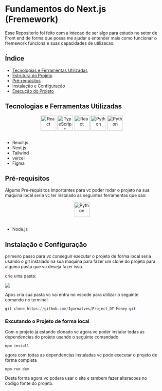 # Fundamentos do Next.js (Fremework)

Esse Repositorio foi feito com a intecao de ser algo para estudo no setor de Front end 
de forma que possa me ajudar a entender mais como funcionar o fremework funciona e suas capacidades de utilizacao.

## Índice

- [Tecnologias e Ferramentas Utilizadas](#tecnologias-e-ferramentas-utilizadas)
- [Estrutura do Projeto](#estrutura-do-projeto)
- [Pré-requisitos](#pré-requisitos)
- [Instalação e Configuração](#instalação-e-configuração)
- [Execução do Projeto](#execução-do-projeto)

## Tecnologias e Ferramentas Utilizadas

<div style="display: inline_block"  align="center">
  <img align="center" alt="React" height="49" width="51" src="https://skillicons.dev/icons?i=react">
  <img align="center" alt="TypeScript" height="49" width="51" src="https://skillicons.dev/icons?i=nextjs">
  <img align="center" alt="React" height="49" width="51" src="https://skillicons.dev/icons?i=nodejs">
  <img align="center" alt="Python" height="49" width="51" src="https://skillicons.dev/icons?i=figma">
  <img align="center" alt="Python" height="49" width="51" src="https://skillicons.dev/icons?i=vercel">
</div>

<br>

- React.js
- Next.js
- Tailwind
- vercel
- Figma

## Pré-requisitos

Algums Pré-requisitos importantes para vc poder rodar o projeto na sua maquina local seria vc ter instalado as seguintes ferramentas que sao:

<div style="display: inline_block"  align="center">
  <img align="center" alt="Python" height="49" width="51" src="https://skillicons.dev/icons?i=nodejs">
</div>

<br>

- Node.js

## Instalação e Configuração

primeiro passo para vc conseguir executar o projeto de forma local seria usando o git instalado na sua maquina para fazer um clone do projeto para alguma pasta que vc deseja fazer isso.

crie uma pasta:

<Img src='https://www.ciabyte.com.br/imagens/pastas-windows-explorer.png'>

Apos cria sua pasta vc vai entra no vscode para utilizar o seguinte comando no terminal

```powershell
git clone https://github.com/Igornalves/Project_DT-Money.git
```

### Excutando o Projeto de forma local

Com o projeto ja estando clonado vc agora vc poder instalar todas as dependencias do projeto usando o seguinte comandado

```terminal
npm install 
```

agora com todas as dependencias instaladas vc pode executar o projeto de forma completa 

```
npm run dev
```

Desta forma agora vc podera usar o site e tambem fazer alteracoes no codigo fonte do projeto.
